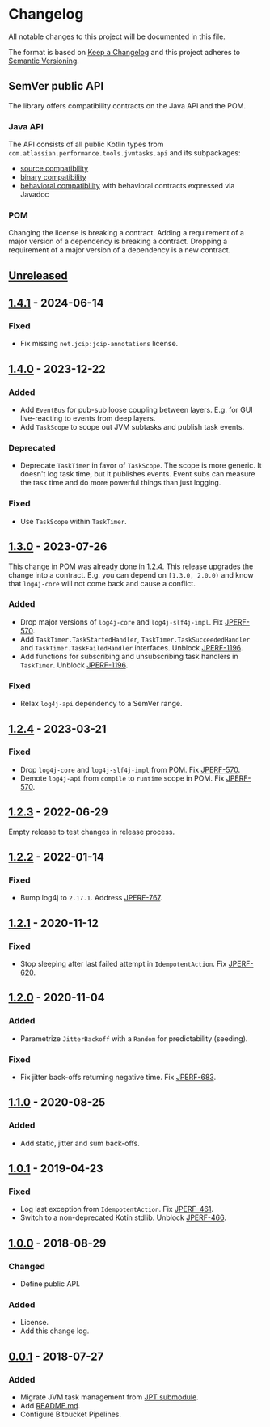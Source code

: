 # Changelog
All notable changes to this project will be documented in this file.

The format is based on [Keep a Changelog](http://keepachangelog.com/en/1.0.0/)
and this project adheres to [Semantic Versioning](http://semver.org/spec/v2.0.0.html).

## SemVer public API
The library offers compatibility contracts on the Java API and the POM.

### Java API
The API consists of all public Kotlin types from `com.atlassian.performance.tools.jvmtasks.api` and its subpackages:

  * [source compatibility]
  * [binary compatibility]
  * [behavioral compatibility] with behavioral contracts expressed via Javadoc

[source compatibility]: http://cr.openjdk.java.net/~darcy/OpenJdkDevGuide/OpenJdkDevelopersGuide.v0.777.html#source_compatibility
[binary compatibility]: http://cr.openjdk.java.net/~darcy/OpenJdkDevGuide/OpenJdkDevelopersGuide.v0.777.html#binary_compatibility
[behavioral compatibility]: http://cr.openjdk.java.net/~darcy/OpenJdkDevGuide/OpenJdkDevelopersGuide.v0.777.html#behavioral_compatibility

### POM
Changing the license is breaking a contract.
Adding a requirement of a major version of a dependency is breaking a contract.
Dropping a requirement of a major version of a dependency is a new contract.

## [Unreleased]
[Unreleased]: https://github.com/atlassian/jvm-tasks/compare/release-1.3.0...master

## [1.4.1] - 2024-06-14
[1.4.1]: https://github.com/atlassian/jvm-tasks/compare/release-1.4.0...release-1.4.1

### Fixed
- Fix missing `net.jcip:jcip-annotations` license.

## [1.4.0] - 2023-12-22
[1.4.0]: https://github.com/atlassian/jvm-tasks/compare/release-1.3.0...release-1.4.0

### Added
- Add `EventBus` for pub-sub loose coupling between layers. E.g. for GUI live-reacting to events from deep layers.
- Add `TaskScope` to scope out JVM subtasks and publish task events.

### Deprecated
- Deprecate `TaskTimer` in favor of `TaskScope`.
  The scope is more generic. It doesn't log task time, but it publishes events. Event subs can measure the task time and
  do more powerful things than just logging.

### Fixed
- Use `TaskScope` within `TaskTimer`.

## [1.3.0] - 2023-07-26
[1.3.0]: https://github.com/atlassian/jvm-tasks/compare/release-1.2.4...release-1.3.0

This change in POM was already done in [1.2.4]. This release upgrades the change into a contract.
E.g. you can depend on `[1.3.0, 2.0.0)` and know that `log4j-core` will not come back and cause a conflict.

### Added
- Drop major versions of `log4j-core` and `log4j-slf4j-impl`. Fix [JPERF-570].
- Add `TaskTimer.TaskStartedHandler`, `TaskTimer.TaskSucceededHandler` and `TaskTimer.TaskFailedHandler` interfaces. Unblock [JPERF-1196].
- Add functions for subscribing and unsubscribing task handlers in `TaskTimer`. Unblock [JPERF-1196].

[JPERF-1196]: https://ecosystem.atlassian.net/browse/JPERF-1196

### Fixed
- Relax `log4j-api` dependency to a SemVer range.

## [1.2.4] - 2023-03-21
[1.2.4]: https://github.com/atlassian/jvm-tasks/compare/release-1.2.3...release-1.2.4

### Fixed
- Drop `log4j-core` and `log4j-slf4j-impl` from POM. Fix [JPERF-570].
- Demote `log4j-api` from `compile` to `runtime` scope in POM. Fix [JPERF-570].

[JPERF-570]: https://ecosystem.atlassian.net/browse/JPERF-570

## [1.2.3] - 2022-06-29
[1.2.3]: https://github.com/atlassian/jvm-tasks/compare/release-1.2.2...release-1.2.3

Empty release to test changes in release process.

## [1.2.2] - 2022-01-14
[1.2.2]: https://github.com/atlassian/jvm-tasks/compare/release-1.2.1...release-1.2.2

### Fixed
- Bump log4j to `2.17.1`. Address [JPERF-767].

[JPERF-767]: https://ecosystem.atlassian.net/browse/JPERF-767

## [1.2.1] - 2020-11-12
[1.2.1]: https://github.com/atlassian/jvm-tasks/compare/release-1.2.0...release-1.2.1

### Fixed
- Stop sleeping after last failed attempt in `IdempotentAction`. Fix [JPERF-620].

[JPERF-620]: https://ecosystem.atlassian.net/browse/JPERF-620

## [1.2.0] - 2020-11-04
[1.2.0]: https://github.com/atlassian/jvm-tasks/compare/release-1.1.0...release-1.2.0

### Added
- Parametrize `JitterBackoff` with a `Random` for predictability (seeding).

### Fixed
- Fix jitter back-offs returning negative time. Fix [JPERF-683].

[JPERF-683]: https://ecosystem.atlassian.net/browse/JPERF-683

## [1.1.0] - 2020-08-25
[1.1.0]: https://github.com/atlassian/jvm-tasks/compare/release-1.0.1...release-1.1.0

### Added
- Add static, jitter and sum back-offs.

## [1.0.1] - 2019-04-23
[1.0.1]: https://github.com/atlassian/jvm-tasks/compare/release-1.0.0...release-1.0.1

### Fixed
- Log last exception from `IdempotentAction`. Fix [JPERF-461].
- Switch to a non-deprecated Kotin stdlib. Unblock [JPERF-466].

[JPERF-461]: https://ecosystem.atlassian.net/browse/JPERF-461
[JPERF-466]: https://ecosystem.atlassian.net/browse/JPERF-466

## [1.0.0] - 2018-08-29
[1.0.0]: https://github.com/atlassian/jvm-tasks/compare/release-0.0.1...release-1.0.0

### Changed
- Define public API.

### Added
- License.
- Add this change log.

## [0.0.1] - 2018-07-27
[0.0.1]: https://github.com/atlassian/jvm-tasks/compare/initial-commit...release-0.0.1

### Added
- Migrate JVM task management from [JPT submodule].
- Add [README.md](README.md).
- Configure Bitbucket Pipelines.

[JPT submodule]: https://stash.atlassian.com/projects/JIRASERVER/repos/jira-performance-tests/browse/tasks?at=da8bbed5b0a4b3014aa9207ffa8b7263a93a7b16
